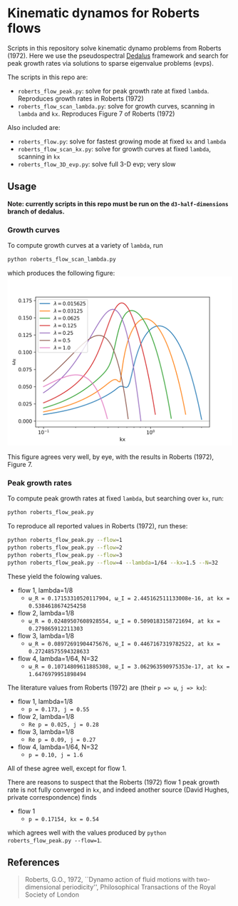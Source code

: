 # Kinematic dynamos for Roberts flows

Scripts in this repository solve kinematic dynamo problems from Roberts (1972).
Here we use the pseudospectral [Dedalus](https://github.com/DedalusProject/dedalus) framework and search for peak growth rates via solutions to sparse eigenvalue problems (evps).

The scripts in this repo are:
- `roberts_flow_peak.py`: solve for peak growth rate at fixed `lambda`.  Reproduces growth rates in Roberts (1972)
- `roberts_flow_scan_lambda.py`: solve for growth curves, scanning in `lambda` and `kx`.  Reproduces Figure 7 of Roberts (1972)

Also included are:
- `roberts_flow.py`: solve for fastest growing mode at fixed `kx` and `lambda`
- `roberts_flow_scan_kx.py`: solve for growth curves at fixed `lambda`, scanning in `kx`
- `roberts_flow_3D_evp.py`: solve full 3-D evp; very slow

## Usage

**Note: currently scripts in this repo must be run on the `d3-half-dimensions` branch of dedalus.**


### Growth curves

To compute growth curves at a variety of `lambda`, run
```bash
python roberts_flow_scan_lambda.py
```
which produces the following figure:
![Repoduction of Roberts (1972), Figure 7](https://github.com/bpbrown/kinematic_dynamos/blob/main/Roberts_1972_flow1_fig7_N32.png?raw=true)

This figure agrees very well, by eye, with the results in Roberts (1972), Figure 7.


### Peak growth rates

To compute peak growth rates at fixed `lambda`, but searching over `kx`, run:
```bash
python roberts_flow_peak.py
```
To reproduce all reported values in Roberts (1972), run these:
```bash
python roberts_flow_peak.py --flow=1
python roberts_flow_peak.py --flow=2
python roberts_flow_peak.py --flow=3
python roberts_flow_peak.py --flow=4 --lambda=1/64 --kx=1.5 --N=32
```
These yield the folowing values.

- flow 1, lambda=1/8
  - `ω_R = 0.17153310520117904, ω_I = 2.445162511133008e-16, at kx = 0.5384618674254258`
- flow 2, lambda=1/8
  - `ω_R = 0.02489507608928554, ω_I = 0.5090183158721694, at kx = 0.279865912211303`
- flow 3, lambda=1/8
  - `ω_R = 0.08972691904475676, ω_I = 0.4467167319782522, at kx = 0.27248575594328633`
- flow 4, lambda=1/64, N=32
  - `ω_R = 0.10714809611885308, ω_I = 3.062963590975353e-17, at kx = 1.6476979951898494`


The literature values from Roberts (1972) are (their `p => ω`, `j => kx`):
- flow 1, lambda=1/8 
  - `p = 0.173, j = 0.55`
- flow 2, lambda=1/8
  - `Re p = 0.025, j = 0.28`
- flow 3, lambda=1/8
  - `Re p = 0.09, j = 0.27`
- flow 4, lambda=1/64, N=32
  - `p = 0.10, j = 1.6`

All of these agree well, except for flow 1.  

There are reasons to suspect that the Roberts (1972) flow 1 peak growth rate is not fully converged in `kx`, and indeed another source (David Hughes, private correspondence) finds
- flow 1
  - `p = 0.17154, kx = 0.54`

which agrees well with the values produced by `python roberts_flow_peak.py --flow=1`.

## References
> Roberts, G.O., 1972,
> ``Dynamo action of fluid motions with two-dimensional periodicity'',
> Philosophical Transactions of the Royal Society of London
